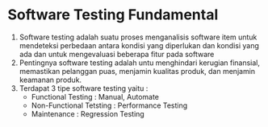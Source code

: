 # Software Testing Fundamental

1. Software testing adalah suatu proses menganalisis software item untuk mendeteksi perbedaan antara kondisi yang diperlukan dan kondisi yang ada dan untuk mengevaluasi beberapa fitur pada software
2. Pentingnya software testing adalah untu menghindari kerugian finansial, memastikan pelanggan puas, menjamin kualitas produk, dan menjamin keamanan produk.
3. Terdapat 3 tipe software testing yaitu : 
    - Functional Testing : Manual, Automate
    - Non-Functional Tetsting : Performance Testing
    - Maintenance : Regression Testing